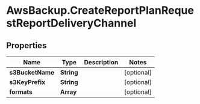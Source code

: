 # AwsBackup.CreateReportPlanRequestReportDeliveryChannel

## Properties

Name | Type | Description | Notes
------------ | ------------- | ------------- | -------------
**s3BucketName** | **String** |  | [optional] 
**s3KeyPrefix** | **String** |  | [optional] 
**formats** | **Array** |  | [optional] 


